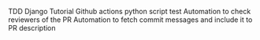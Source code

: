 TDD Django Tutorial
Github actions python script test
Automation to check reviewers of the PR
Automation to fetch commit messages and include it to PR description